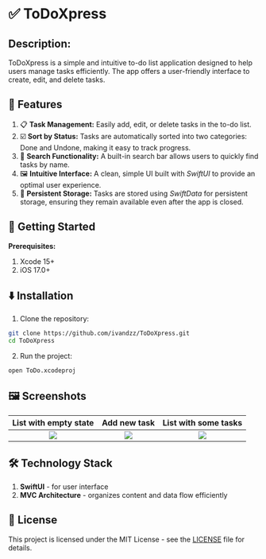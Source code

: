 # ✅ ToDoXpress
## Description:
ToDoXpress is a simple and intuitive to-do list application designed to help users manage tasks efficiently. The app offers a user-friendly interface to create, edit, and delete tasks.

## 📲 Features
1. 📋 **Task Management:** Easily add, edit, or delete tasks in the to-do list.
2. ☑️ **Sort by Status:** Tasks are automatically sorted into two categories: Done and Undone, making it easy to track progress.
3. 🔎 **Search Functionality:** A built-in search bar allows users to quickly find tasks by name.
4. 🖼️ **Intuitive Interface:** A clean, simple UI built with *SwiftUI* to provide an optimal user experience.
5. 📀 **Persistent Storage:** Tasks are stored using *SwiftData* for persistent storage, ensuring they remain available even after the app is closed.
   
## 🚀 Getting Started
**Prerequisites:**
1. Xcode 15+ 
2. iOS 17.0+

## ⬇️ Installation
1. Clone the repository:
```sh
git clone https://github.com/ivandzz/ToDoXpress.git
cd ToDoXpress
```
2. Run the project: <br>
```sh
open ToDo.xcodeproj
```

## 🖼️ Screenshots
List with empty state | Add new task | List with some tasks |
:--------------------:|:------------:|:--------------------:|
![](https://github.com/ivandzz/ToDoXpress/assets/148357385/3ab9a959-bf3b-4841-83dd-7a92d564543f)  |  ![](https://github.com/ivandzz/ToDoXpress/assets/148357385/26fb7d0a-c02b-4091-9864-bbd372166504) | ![](https://github.com/ivandzz/ToDoXpress/assets/148357385/5a3097eb-8ed1-4e7a-b980-6d15edab928a)

## 🛠️ Technology Stack
1. **SwiftUI** - for user interface
2. **MVC Architecture** - organizes content and data flow efficiently

## 📄 License
This project is licensed under the MIT License - see the [LICENSE](./LICENSE) file for details.
